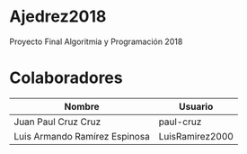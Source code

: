 # Ajedrez2018
Proyecto Final Algoritmia y Programación 2018

# Colaboradores
| Nombre | Usuario |
|--|--|
|Juan Paul Cruz Cruz | paul-cruz |
|Luis Armando Ramírez Espinosa | LuisRamirez2000 |
